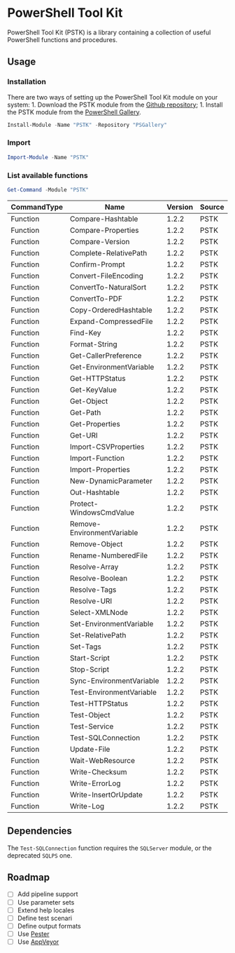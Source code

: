 # PowerShell Tool Kit

PowerShell Tool Kit (PSTK) is a library containing a collection of useful PowerShell functions and procedures.

## Usage

### Installation

There are two ways of setting up the PowerShell Tool Kit module on your system:
1\. Download the PSTK module from the [Github repository](https://github.com/Akaizoku/PSTK);
1\. Install the PSTK module from the [PowerShell Gallery](https://www.powershellgallery.com/packages/PSTK).

```powershell
Install-Module -Name "PSTK" -Repository "PSGallery"
```

### Import

```powershell
Import-Module -Name "PSTK"
```

### List available functions

```powershell
Get-Command -Module "PSTK"
```

| CommandType | Name                       | Version | Source |
| ----------- | -------------------------- | ------- | ------ |
| Function    | Compare-Hashtable          | 1.2.2   | PSTK   |
| Function    | Compare-Properties         | 1.2.2   | PSTK   |
| Function    | Compare-Version            | 1.2.2   | PSTK   |
| Function    | Complete-RelativePath      | 1.2.2   | PSTK   |
| Function    | Confirm-Prompt             | 1.2.2   | PSTK   |
| Function    | Convert-FileEncoding       | 1.2.2   | PSTK   |
| Function    | ConvertTo-NaturalSort      | 1.2.2   | PSTK   |
| Function    | ConvertTo-PDF              | 1.2.2   | PSTK   |
| Function    | Copy-OrderedHashtable      | 1.2.2   | PSTK   |
| Function    | Expand-CompressedFile      | 1.2.2   | PSTK   |
| Function    | Find-Key                   | 1.2.2   | PSTK   |
| Function    | Format-String              | 1.2.2   | PSTK   |
| Function    | Get-CallerPreference       | 1.2.2   | PSTK   |
| Function    | Get-EnvironmentVariable    | 1.2.2   | PSTK   |
| Function    | Get-HTTPStatus             | 1.2.2   | PSTK   |
| Function    | Get-KeyValue               | 1.2.2   | PSTK   |
| Function    | Get-Object                 | 1.2.2   | PSTK   |
| Function    | Get-Path                   | 1.2.2   | PSTK   |
| Function    | Get-Properties             | 1.2.2   | PSTK   |
| Function    | Get-URI                    | 1.2.2   | PSTK   |
| Function    | Import-CSVProperties       | 1.2.2   | PSTK   |
| Function    | Import-Function            | 1.2.2   | PSTK   |
| Function    | Import-Properties          | 1.2.2   | PSTK   |
| Function    | New-DynamicParameter       | 1.2.2   | PSTK   |
| Function    | Out-Hashtable              | 1.2.2   | PSTK   |
| Function    | Protect-WindowsCmdValue    | 1.2.2   | PSTK   |
| Function    | Remove-EnvironmentVariable | 1.2.2   | PSTK   |
| Function    | Remove-Object              | 1.2.2   | PSTK   |
| Function    | Rename-NumberedFile        | 1.2.2   | PSTK   |
| Function    | Resolve-Array              | 1.2.2   | PSTK   |
| Function    | Resolve-Boolean            | 1.2.2   | PSTK   |
| Function    | Resolve-Tags               | 1.2.2   | PSTK   |
| Function    | Resolve-URI                | 1.2.2   | PSTK   |
| Function    | Select-XMLNode             | 1.2.2   | PSTK   |
| Function    | Set-EnvironmentVariable    | 1.2.2   | PSTK   |
| Function    | Set-RelativePath           | 1.2.2   | PSTK   |
| Function    | Set-Tags                   | 1.2.2   | PSTK   |
| Function    | Start-Script               | 1.2.2   | PSTK   |
| Function    | Stop-Script                | 1.2.2   | PSTK   |
| Function    | Sync-EnvironmentVariable   | 1.2.2   | PSTK   |
| Function    | Test-EnvironmentVariable   | 1.2.2   | PSTK   |
| Function    | Test-HTTPStatus            | 1.2.2   | PSTK   |
| Function    | Test-Object                | 1.2.2   | PSTK   |
| Function    | Test-Service               | 1.2.2   | PSTK   |
| Function    | Test-SQLConnection         | 1.2.2   | PSTK   |
| Function    | Update-File                | 1.2.2   | PSTK   |
| Function    | Wait-WebResource           | 1.2.2   | PSTK   |
| Function    | Write-Checksum             | 1.2.2   | PSTK   |
| Function    | Write-ErrorLog             | 1.2.2   | PSTK   |
| Function    | Write-InsertOrUpdate       | 1.2.2   | PSTK   |
| Function    | Write-Log                  | 1.2.2   | PSTK   |

## Dependencies

The `Test-SQLConnection` function requires the `SQLServer` module, or the deprecated `SQLPS` one.

## Roadmap

-   [ ] Add pipeline support
-   [ ] Use parameter sets
-   [ ] Extend help locales
-   [ ] Define test scenari
-   [ ] Define output formats
-   [ ] Use [Pester](https://github.com/pester/Pester)
-   [ ] Use [AppVeyor](https://www.appveyor.com/)
